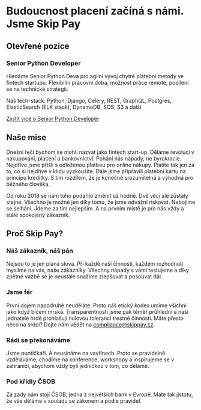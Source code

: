# Budoucnost placení začíná s námi. Jsme Skip Pay

## Otevřené pozice

### Senior Python Developer
Hledáme Senior Python Deva pro agilní vývoj chytré platební metody ve fintech startupu. Flexibilní pracovní doba, možnost práce remote, podílení se na technické strategii.

Náš tech-stack:  Python, Django, Celery, REST, GraphQL, Postgres, ElasticSearch (ELK stack), DynamoDB, SQS, S3 a další

[Zjistit více o Senior Python Developer](https://skippay.cz/kariera/senior-python-developer/?utm_source=github&utm_medium=social&utm_campaign=internal)

## Naše mise
Dnešní řečí bychom se mohli nazvat jako fintech start-up. Děláme revoluci v nakupování, placení a bankovnictví. Pohání nás nápady, ne byrokracie. Nejdříve jsme přišli s odloženou platbou pro online nákupy. Platíte tak jen za to, co si nejdříve v klidu vyzkoušíte. Dále jsme připravili platební kartu na principu kreditky. S tím rozdílem, že je konečně srozumitelná a výhodná pro běžného člověka.

Od roku 2018 se nám toho podařilo změnit už hodně. Dvě věci ale zůstaly stejné. Všechno je možné jen díky tomu, že jsme odvážní riskovat. Nebojíme se selhání. Jdeme za tím nejlepším. A na prvním místě je pro nás vždy a stále spokojený zákazník.

## Proč Skip Pay?

### Náš zákazník, náš pán
Nejsou to je jen planá slova. Při každé naší činnosti, každém rozhodnutí myslíme na vás, naše zákazníky. Všechny nápady s vámi testujeme a díky zpětné vazbě se je neustále snažíme zlepšovat a posouvat dál.

### Jsme fér
První dojem napodruhé neuděláte. Proto náš etický kodex umíme všichni jako když bičem mrská. Transparentností jsme pak téměř průhlední a naši jednatelé hrdě prohlašují nulovou toleranci trestné činnosti. Máte přesto něco na srdci? Dejte nám vědět na compliance@skippay.cz.

### Rádi se překonáváme
Jsme puntičkáři. A neusínáme na vavřínech. Proto se pravidelně vzděláváme, chodíme na konference, workshopy a inspirujeme se v zahraničí, abychom vždy byli jedničkou v tom, co děláme.

### Pod křídly ČSOB
Za zády nám stojí ČSOB, jedna z největších bank v Evropě. Máte tak jistotu, že vše děláme v souladu se zákonem a podle pravidel.


